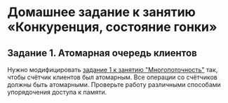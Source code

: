 # Домашнее задание к занятию «Конкуренция, состояние гонки»

## Задание 1. Атомарная очередь клиентов

Нужно модифицировать [задание 1 к занятию "Многопоточность"](https://github.com/Margaret-Alade/Task-1.1-Thread) так, чтобы счётчик клиентов был атомарным.
Все операции со счётчиков должны быть атомарными.
Проверьте работу различными способами упорядочения доступа к памяти.
